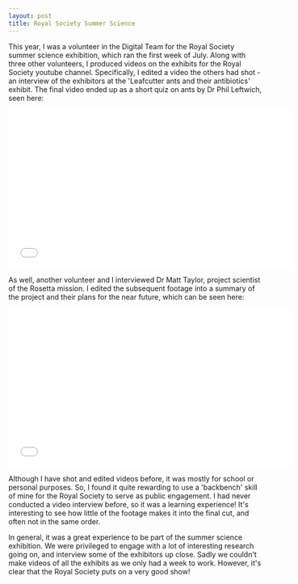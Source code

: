 ```yaml
---
layout: post
title: Royal Society Summer Science
---
```


This year, I was a volunteer in the Digital Team for the Royal Society summer science exhibition, which ran the first week of July. Along with three other volunteers, I produced videos on the exhibits for the Royal Society youtube channel. Specifically, I edited a video the others had shot - an interview of the exhibitors at the 'Leafcutter ants and their antibiotics' exhibit. The final video ended up as a short quiz on ants by Dr Phil Leftwich, seen here:

<iframe width="560" height="315" src="//www.youtube.com/embed/XEclEfsGi40" frameborder="0" allowfullscreen></iframe>

As well, another volunteer and I interviewed Dr Matt Taylor, project scientist of the Rosetta mission. I edited the subsequent footage into a summary of the project and their plans for the near future, which can be seen here: 

<iframe width="560" height="315" src="//www.youtube.com/embed/bQw8H1X58dg" frameborder="0" allowfullscreen></iframe>

Although I have shot and edited videos before, it was mostly for school or personal purposes. So, I found it quite rewarding to use a 'backbench' skill of mine for the Royal Society to serve as public engagement. I had never conducted a video interview before, so it was a learning experience! It's interesting to see how little of the footage makes it into the final cut, and often not in the same order. 

In general, it was a great experience to be part of the summer science exhibition. We were privileged to engage with a lot of interesting research going on, and interview some of the exhibitors up close. Sadly we couldn't make videos of all the exhibits as we only had a week to work. However, it's clear that the Royal Society puts on a very good show! 